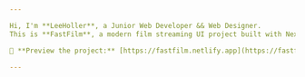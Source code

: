 ```yaml
---

Hi, I'm **LeeHoller**, a Junior Web Developer && Web Designer.  
This is **FastFilm**, a modern film streaming UI project built with Next.js and Tailwind CSS.

🔗 **Preview the project:** [https://fastfilm.netlify.app](https://fastfilm.netlify.app)

---
```

